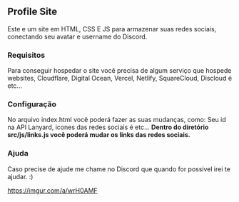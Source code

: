 ## Profile Site

Este e um site em HTML, CSS E JS para armazenar suas redes sociais, conectando seu avatar e username do Discord.

### Requisitos

Para conseguir hospedar o site você precisa de algum serviço que hospede websites, Cloudflare, Digital Ocean, Vercel, Netlify, SquareCloud, Discloud é etc...

### Configuração

No arquivo index.html você poderá fazer as suas mudanças, como: Seu id na API Lanyard, icones das redes sociais é etc...
**Dentro do diretório src/js/links.js você poderá mudar os links das redes sociais.** 

### Ajuda

Caso precise de ajude me chame no Discord que quando for possivel irei te ajudar. :)

https://imgur.com/a/wrH0AMF
